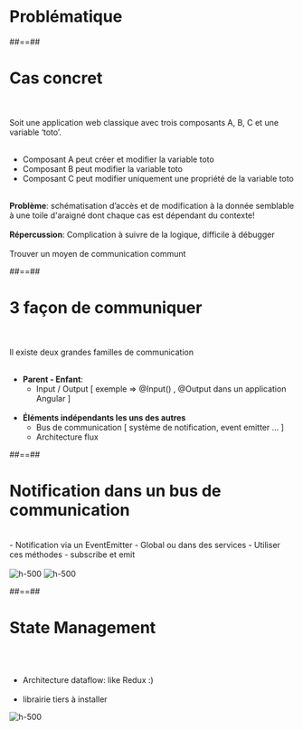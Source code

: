<!-- .slide: class="sfeir-bg-white-5" -->
# Problématique

##==##

<!-- .slide: class="sfeir-basic-slide" -->
# Cas concret
<br><br>
Soit une application web classique avec trois composants A, B, C et une variable ‘toto’.<br><br>

- Composant A peut créer et modifier la variable toto
- Composant B peut modifier la variable toto
- Composant C peut modifier uniquement une propriété de la variable toto
<br><br>

__Problème__: schématisation d’accès et de modification à la donnée semblable à une toile d'araigné dont chaque cas est dépendant du contexte! <br><br>
__Répercussion__: Complication à suivre de la logique, difficile à débugger<br><br>
<span class="center bold important">Trouver un moyen de communication communt</span>

##==##

<!-- .slide: class="sfeir-basic-slide" -->
# 3 façon de communiquer
<br><br>
Il existe deux grandes familles de communication<br><br>
- __Parent - Enfant__:
    - Input / Output [ exemple => @Input() , @Output dans un application Angular ]
<br><br>
- __Éléments indépendants les uns des autres__
    - Bus de communication [ système de notification, event emitter … ]
    - Architecture flux

##==##

<!-- .slide: class="sfeir-basic-slide" -->
# Notification dans un bus de communication
<br>
- Notification via un EventEmitter
- Global ou dans des services
- Utiliser ces méthodes
    - subscribe et emit
<br><br>
<img alt="h-500" src="assets/images/school/state-management/bus_methods.png" />
<img alt="h-500" src="assets/images/school/state-management/bus_import.png" />

##==##

<!-- .slide: class="sfeir-basic-slide" -->
# State Management
<br><br>
<div class="flex-row">
    <ul>
        <li>Architecture dataflow: like Redux :)</li><br>
        <li>librairie tiers à installer</li>
    </ul>
    <img alt="h-500" src="assets/images/school/state-management/redux_concepts.png" />
</div>
